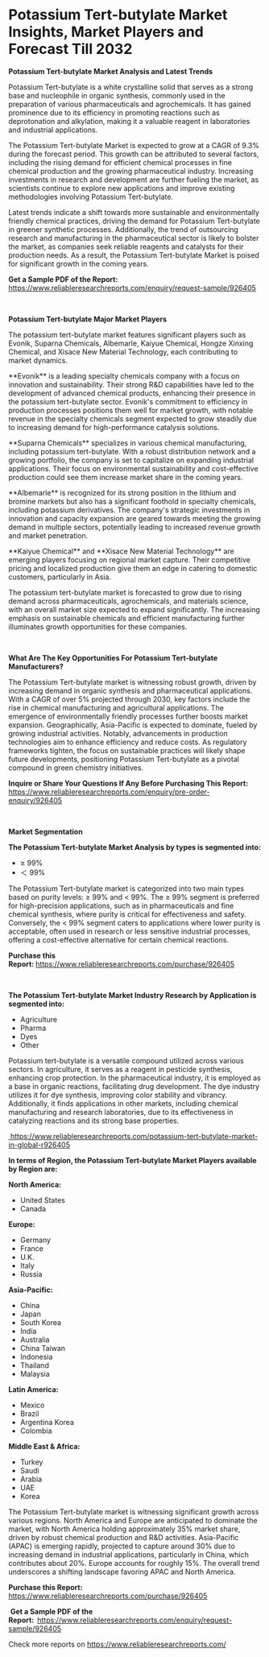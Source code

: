 <p><h1>Potassium Tert-butylate Market Insights, Market Players and Forecast Till 2032</h1></p><p><strong>Potassium Tert-butylate Market Analysis and Latest Trends</strong></p>
<p><p>Potassium Tert-butylate is a white crystalline solid that serves as a strong base and nucleophile in organic synthesis, commonly used in the preparation of various pharmaceuticals and agrochemicals. It has gained prominence due to its efficiency in promoting reactions such as deprotonation and alkylation, making it a valuable reagent in laboratories and industrial applications.</p><p>The Potassium Tert-butylate Market is expected to grow at a CAGR of 9.3% during the forecast period. This growth can be attributed to several factors, including the rising demand for efficient chemical processes in fine chemical production and the growing pharmaceutical industry. Increasing investments in research and development are further fueling the market, as scientists continue to explore new applications and improve existing methodologies involving Potassium Tert-butylate.</p><p>Latest trends indicate a shift towards more sustainable and environmentally friendly chemical practices, driving the demand for Potassium Tert-butylate in greener synthetic processes. Additionally, the trend of outsourcing research and manufacturing in the pharmaceutical sector is likely to bolster the market, as companies seek reliable reagents and catalysts for their production needs. As a result, the Potassium Tert-butylate Market is poised for significant growth in the coming years.</p></p>
<p><strong>Get a Sample PDF of the Report:&nbsp;</strong> <a href="https://www.reliableresearchreports.com/enquiry/request-sample/926405?utm_campaign=2797&utm_medium=2&utm_source=Github&utm_content=ia&utm_term=24032025&utm_id=potassium-tert-butylate">https://www.reliableresearchreports.com/enquiry/request-sample/926405</a></p>
<p>&nbsp;</p>
<p><strong>Potassium Tert-butylate Major Market Players</strong></p>
<p><p>The potassium tert-butylate market features significant players such as Evonik, Suparna Chemicals, Albemarle, Kaiyue Chemical, Hongze Xinxing Chemical, and Xisace New Material Technology, each contributing to market dynamics.</p><p>**Evonik** is a leading specialty chemicals company with a focus on innovation and sustainability. Their strong R&D capabilities have led to the development of advanced chemical products, enhancing their presence in the potassium tert-butylate sector. Evonik's commitment to efficiency in production processes positions them well for market growth, with notable revenue in the specialty chemicals segment expected to grow steadily due to increasing demand for high-performance catalysis solutions.</p><p>**Suparna Chemicals** specializes in various chemical manufacturing, including potassium tert-butylate. With a robust distribution network and a growing portfolio, the company is set to capitalize on expanding industrial applications. Their focus on environmental sustainability and cost-effective production could see them increase market share in the coming years.</p><p>**Albemarle** is recognized for its strong position in the lithium and bromine markets but also has a significant foothold in specialty chemicals, including potassium derivatives. The company's strategic investments in innovation and capacity expansion are geared towards meeting the growing demand in multiple sectors, potentially leading to increased revenue growth and market penetration.</p><p>**Kaiyue Chemical** and **Xisace New Material Technology** are emerging players focusing on regional market capture. Their competitive pricing and localized production give them an edge in catering to domestic customers, particularly in Asia.</p><p>The potassium tert-butylate market is forecasted to grow due to rising demand across pharmaceuticals, agrochemicals, and materials science, with an overall market size expected to expand significantly. The increasing emphasis on sustainable chemicals and efficient manufacturing further illuminates growth opportunities for these companies.</p></p>
<p>&nbsp;</p>
<p><strong>What Are The Key Opportunities For Potassium Tert-butylate Manufacturers?</strong></p>
<p><p>The Potassium Tert-butylate market is witnessing robust growth, driven by increasing demand in organic synthesis and pharmaceutical applications. With a CAGR of over 5% projected through 2030, key factors include the rise in chemical manufacturing and agricultural applications. The emergence of environmentally friendly processes further boosts market expansion. Geographically, Asia-Pacific is expected to dominate, fueled by growing industrial activities. Notably, advancements in production technologies aim to enhance efficiency and reduce costs. As regulatory frameworks tighten, the focus on sustainable practices will likely shape future developments, positioning Potassium Tert-butylate as a pivotal compound in green chemistry initiatives.</p></p>
<p><strong>Inquire or Share Your Questions If Any Before Purchasing This Report:</strong> <a href="https://www.reliableresearchreports.com/enquiry/pre-order-enquiry/926405?utm_campaign=2797&utm_medium=2&utm_source=Github&utm_content=ia&utm_term=24032025&utm_id=potassium-tert-butylate">https://www.reliableresearchreports.com/enquiry/pre-order-enquiry/926405</a></p>
<p>&nbsp;</p>
<p><strong>Market Segmentation</strong></p>
<p><strong>The Potassium Tert-butylate Market Analysis by types is segmented into:</strong></p>
<p><ul><li>≥ 99%</li><li>＜ 99%</li></ul></p>
<p><p>The Potassium Tert-butylate market is categorized into two main types based on purity levels: ≥ 99% and < 99%. The ≥ 99% segment is preferred for high-precision applications, such as in pharmaceuticals and fine chemical synthesis, where purity is critical for effectiveness and safety. Conversely, the < 99% segment caters to applications where lower purity is acceptable, often used in research or less sensitive industrial processes, offering a cost-effective alternative for certain chemical reactions.</p></p>
<p><strong>Purchase this Report:&nbsp;</strong><a href="https://www.reliableresearchreports.com/purchase/926405?utm_campaign=2797&utm_medium=2&utm_source=Github&utm_content=ia&utm_term=24032025&utm_id=potassium-tert-butylate">https://www.reliableresearchreports.com/purchase/926405</a></p>
<p>&nbsp;</p>
<p><strong>The Potassium Tert-butylate Market Industry Research by Application is segmented into:</strong></p>
<p><ul><li>Agriculture</li><li>Pharma</li><li>Dyes</li><li>Other</li></ul></p>
<p><p>Potassium tert-butylate is a versatile compound utilized across various sectors. In agriculture, it serves as a reagent in pesticide synthesis, enhancing crop protection. In the pharmaceutical industry, it is employed as a base in organic reactions, facilitating drug development. The dye industry utilizes it for dye synthesis, improving color stability and vibrancy. Additionally, it finds applications in other markets, including chemical manufacturing and research laboratories, due to its effectiveness in catalyzing reactions and its strong base properties.</p></p>
<p><a href="https://www.reliableresearchreports.com/potassium-tert-butylate-market-in-global-r926405?utm_campaign=2797&utm_medium=2&utm_source=Github&utm_content=ia&utm_term=24032025&utm_id=potassium-tert-butylate">&nbsp;https://www.reliableresearchreports.com/potassium-tert-butylate-market-in-global-r926405</a></p>
<p><strong>In terms of Region, the Potassium Tert-butylate Market Players available by Region are:</strong></p>
<p>
    <p> <strong> North America: </strong>
        <ul>
            <li>United States</li>
            <li>Canada</li>
        </ul>
        </p> 
    <p> <strong> Europe: </strong>
        <ul>
            <li>Germany</li>
            <li>France</li>
            <li>U.K.</li>
            <li>Italy</li>
            <li>Russia</li>
        </ul>
        </p> 
    <p> <strong> Asia-Pacific: </strong>
        <ul>
            <li>China</li>
            <li>Japan</li>
            <li>South Korea</li>
            <li>India</li>
            <li>Australia</li>
            <li>China Taiwan</li>
            <li>Indonesia</li>
            <li>Thailand</li>
            <li>Malaysia</li>
        </ul>
        </p> 
    <p> <strong> Latin America: </strong>
        <ul>
            <li>Mexico</li>
            <li>Brazil</li>
            <li>Argentina Korea</li>
            <li>Colombia</li>
        </ul>
        </p> 
    <p> <strong> Middle East & Africa: </strong>
        <ul>
            <li>Turkey</li>
            <li>Saudi</li>
            <li>Arabia</li>
            <li>UAE</li>
            <li>Korea</li>
        </ul>
    </p>
    </p>
<p><p>The Potassium Tert-butylate market is witnessing significant growth across various regions. North America and Europe are anticipated to dominate the market, with North America holding approximately 35% market share, driven by robust chemical production and R&D activities. Asia-Pacific (APAC) is emerging rapidly, projected to capture around 30% due to increasing demand in industrial applications, particularly in China, which contributes about 20%. Europe accounts for roughly 15%. The overall trend underscores a shifting landscape favoring APAC and North America.</p></p>
<p><strong>Purchase this Report: </strong><a href="https://www.reliableresearchreports.com/purchase/926405?utm_campaign=2797&utm_medium=2&utm_source=Github&utm_content=ia&utm_term=24032025&utm_id=potassium-tert-butylate">https://www.reliableresearchreports.com/purchase/926405</a></p>
<p>&nbsp;<strong>Get a Sample PDF of the Report:&nbsp;&nbsp;</strong><a href="https://www.reliableresearchreports.com/enquiry/request-sample/926405?utm_campaign=2797&utm_medium=2&utm_source=Github&utm_content=ia&utm_term=24032025&utm_id=potassium-tert-butylate">https://www.reliableresearchreports.com/enquiry/request-sample/926405</a></p>
<p><strong></strong></p>
<p>Check more reports on <a href="https://www.reliableresearchreports.com/?utm_campaign=2797&utm_medium=2&utm_source=Github&utm_content=ia&utm_term=24032025&utm_id=potassium-tert-butylate">https://www.reliableresearchreports.com/</a></p>